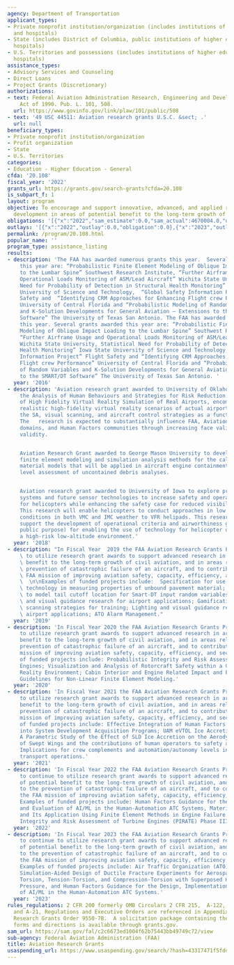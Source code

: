 ```yaml
---
agency: Department of Transportation
applicant_types:
- Private nonprofit institution/organization (includes institutions of higher education
  and hospitals)
- State (includes District of Columbia, public institutions of higher education and
  hospitals)
- U.S. Territories and possessions (includes institutions of higher education and
  hospitals)
assistance_types:
- Advisory Services and Counseling
- Direct Loans
- Project Grants (Discretionary)
authorizations:
- text: Federal Aviation Administration Research, Engineering and Development Authorization
    Act of 1990. Pub. L. 101, 508.
  url: https://www.govinfo.gov/link/plaw/101/public/508
- text: '49 USC 44511: Aviation research grants U.S.C. &sect; .'
  url: null
beneficiary_types:
- Private nonprofit institution/organization
- Profit organization
- State
- U.S. Territories
categories:
- Education - Higher Education - General
cfda: '20.108'
fiscal_year: '2022'
grants_url: https://grants.gov/search-grants?cfda=20.108
is_subpart_f: 1
layout: program
objective: To encourage and support innovative, advanced, and applied research and
  development in areas of potential benefit to the long-term growth of civil aviation.
obligations: '[{"x":"2022","sam_estimate":0.0,"sam_actual":4670004.0,"usa_spending_actual":0.0},{"x":"2023","sam_estimate":9063702.0,"sam_actual":0.0,"usa_spending_actual":1634020.0},{"x":"2024","sam_estimate":599998.0,"sam_actual":0.0,"usa_spending_actual":0.0}]'
outlays: '[{"x":"2022","outlay":0.0,"obligation":0.0},{"x":"2023","outlay":1538843.81,"obligation":949401.0},{"x":"2024","outlay":0.0,"obligation":0.0}]'
permalink: /program/20.108.html
popular_name: ''
program_type: assistance_listing
results:
- description: 'The FAA has awarded numerous grants this year.  Several grants awarded
    this year are: “Probabilistic Finite Element Modeling of Oblique Impact Loading
    to the Lumbar Spine” Southwest Research Institute, “Further Airframe Usage and
    Operational Loads Monitoring of ASM/Lead Aircraft” Wichita State University, Statistical
    Need for Probability of Detection in Structural Health Monitoring” Iowa State
    University of Science and Technology,  “Global Safety Information Project” Flight
    Safety and  “Identifying CRM Approaches for Enhancing Flight crew Performance”
    University of Central Florida and “Probabilistic Modeling of Random Variables
    and K-Solution Developments for General Aviation – Extensions to the SMART/DT
    Software” The University of Texas San Antonio. The FAA has awarded numerous grants
    this year. Several grants awarded this year are: “Probabilistic Finite Element
    Modeling of Oblique Impact Loading to the Lumbar Spine” Southwest Research Institute,
    “Further Airframe Usage and Operational Loads Monitoring of ASM/Lead Aircraft”
    Wichita State University, Statistical Need for Probability of Detection in Structural
    Health Monitoring” Iowa State University of Science and Technology, “Global Safety
    Information Project” Flight Safety and “Identifying CRM Approaches for Enhancing
    Flight crew Performance” University of Central Florida and “Probabilistic Modeling
    of Random Variables and K-Solution Developments for General Aviation – Extensions
    to the SMART/DT Software” The University of Texas San Antonio. '
  year: '2016'
- description: 'Aviation research grant awarded to University of Oklahoma involving
    the Analysis of Human Behaviours and Strategies for Risk Reduction: Application
    of High Fidelity Virtual Reality Simulation of Real Airports, encompasses developing
    realistic high-fidelity virtual reality scenarios of actual airports and integrating
    the SA, visual scanning, and aircraft control strategies as a function of time.
    The   research is expected to substantially influence FAA, Aviation and Aerospace
    domains, and Human Factors communities through increasing face validity and content
    validity.


    Aviation Research Grant awarded to George Mason University to develop and apply
    finite element modeling and simulation analysis methods for the calibration of
    material models that will be applied in aircraft engine containment and aircraft
    level assessment of uncontained debris analyses.


    Aviation research grant awarded to University of Iowa to explore prototype display
    systems and future sensor technologies to increase safety and operational efficiency
    for helicopters while enhancing the safety case for reduced visibility minima.
    This research will enable helicopters to conduct approaches in low visibility
    conditions in both VMC and IMC weather to VFR helipads. This research will also
    support the development of operational criteria and airworthiness guidance (a
    public purpose) for enabling the use of technology for helicopter operations in
    a high-risk low-altitude environment.'
  year: '2018'
- description: "In Fiscal Year  2019 the FAA Aviation Research Grants Program continued\
    \ to utilize research grant awards to support advanced research in areas of potential\
    \ benefit to the long-term growth of civil aviation, and in areas related to the\
    \ prevention of catastrophic failure of an aircraft, and to contribute to the\
    \ FAA mission of improving aviation safety, capacity, efficiency, and security.\
    \  \n\nExamples of funded projects include:  Specification for use of nonnuclear\
    \ technology in measuring properties of unbound pavement material; Methodologies\
    \ to model tail cutoff location for Smart-DT input random variables; Lighting\
    \ and visual guidance research for airport applications; Gamification of visual\
    \ scanning strategies for training; Lighting and visual guidance research for\
    \ airport applications; ATO Alarm Management."
  year: '2019'
- description: 'In Fiscal Year 2020 the FAA Aviation Research Grants Program continues
    to utilize research grant awards to support advanced research in areas of potential
    benefit to the long-term growth of civil aviation, and in areas related to the
    prevention of catastrophic failure of an aircraft, and to contribute to the FAA
    mission of improving aviation safety, capacity, efficiency, and security.  Examples
    of funded projects include: Probabilistic Integrity and Risk Assessment of Turbine
    Engines; Visualization and Analysis of Rotorcraft Safety within a CAVE Virtual
    Reality Environment; Cabin Interior and Engine Related Impact and Failure Analysis
    Guidelines for Non-Linear Finite Element Modeling.'
  year: '2020'
- description: 'In Fiscal Year 2021 the FAA Aviation Research Grants Program  continued
    to utilize research grant awards to support advanced research in areas of potential
    benefit to the long-term growth of civil aviation, and in areas related to the
    prevention of catastrophic failure of an aircraft, and to contribute to the FAA
    mission of improving aviation safety, capacity, efficiency, and security.  Examples
    of funded projects include: Effective Integration of Human Factors Engineering
    into System Development Acquisition Programs; UAM eVTOL Ice Accretion Characterization;
    A Parametric Study of the Effect of SLD Ice Accretion on the Aerodynamic Performance
    of Swept Wings and the contributions of human operators to safety and risk mitigation:
    Implications for crew complements and automation/autonomy levels in commercial
    transport operations.'
  year: '2021'
- description: 'In Fiscal Year 2022 the FAA Aviation Research Grants Program plans
    to continue to utilize research grant awards to support advanced research in areas
    of potential benefit to the long-term growth of civil aviation, and in areas related
    to the prevention of catastrophic failure of an aircraft, and to contribute to
    the FAA mission of improving aviation safety, capacity, efficiency, and security.
    Examples of funded projects include: Human Factors Guidance for the Design, Implementation
    and Evaluation of AI/ML in the Human-Automation ATC Systems, Material Model Development
    and Its Application Using Finite Element Methods in Engine Failure Analysis, Probabilistic
    Integrity and Risk Assessment of Turbine Engines (PIRATE) Phase III.'
  year: '2022'
- description: 'In Fiscal Year 2023 the FAA Aviation Research Grants Program plans
    to continue to utilize research grant awards to support advanced research in areas
    of potential benefit to the long-term growth of civil aviation, and in areas related
    to the prevention of catastrophic failure of an aircraft, and to contribute to
    the FAA mission of improving aviation safety, capacity, efficiency, and security.
    Examples of funded projects include: Air Traffic Organization (ATO) Alarm Management,
    Simulation-Aided Design of Ductile Fracture Experiments for Aerospace Metals:
    Torsion, Tension-Torsion, and Compression-Torsion with Superposed Hydrostatic
    Pressure, and Human Factors Guidance for the Design, Implementation, and Evaluation
    of AI/ML in the Human-Automation ATC Systems.'
  year: '2023'
rules_regulations: 2 CFR 200 formerly OMB Circulars 2 CFR 215,  A-122, A-133, A-110
  and A-21, Regulations and Executive Orders are referenced in Appendix 1 of the FAA
  Research Grants Order 9550-7B.  A solicitation package containing the appropriate
  forms and directions is available through grants.gov.
sam_url: https://sam.gov/fal/c2c6673ed1004f62b75443bb49749c72/view
sub-agency: Federal Aviation Administration (FAA)
title: Aviation Research Grants
usaspending_url: https://www.usaspending.gov/search/?hash=43317471f5fdd5fa9ef60edd718cb0e1
---
```

